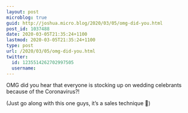 ```yaml
---
layout: post
microblog: true
guid: http://joshua.micro.blog/2020/03/05/omg-did-you.html
post_id: 1037488
date: 2020-03-05T21:35:24+1100
lastmod: 2020-03-05T21:35:24+1100
type: post
url: /2020/03/05/omg-did-you.html
twitter:
  id: 1235514262702997505
  username: 
---
```

OMG did you hear that everyone is stocking up on wedding celebrants because of the Coronavirus?!

(Just go along with this one guys, it’s a sales technique 🤫)
